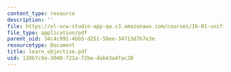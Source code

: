 ```yaml
---
content_type: resource
description: ''
file: https://ol-ocw-studio-app-qa.s3.amazonaws.com/courses/16-01-unified-engineering-i-ii-iii-iv-fall-2005-spring-2006/138b7c9a3040721a72bedab43a4fac28_learn_objective.pdf
file_type: application/pdf
parent_uid: 34c4c991-4bb5-d251-50ee-34713d7b7e3e
resourcetype: Document
title: learn_objective.pdf
uid: 138b7c9a-3040-721a-72be-dab43a4fac28
---
```


